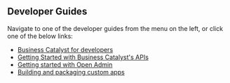 ## Developer Guides

Navigate to one of the developer guides from the menu on the left, or click one of the below links:

* [Business Catalyst for developers](/)
* [Getting Started with Business Catalyst's APIs](/content/developer-guides/APIs/getting-started-with-APIs.html)
* [Getting started with Open Admin](/content/developer-guides/open-admin/getting-started-with-open-admin.html)
* [Building and packaging custom apps](/content/developer-guides/packaged-apps/building-and-packaging-custom-apps.html)
